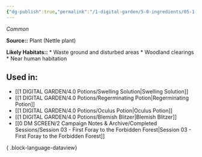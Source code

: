 ```yaml
---
{"dg-publish":true,"permalink":"/1-digital-garden/5-0-ingredients/05-1-plants/nettles-bundle-of/","tags":["ingredient","common"]}
---
```


*Common*

**Source::** Plant (Nettle plant)

**Likely Habitats::** * Waste ground and disturbed areas * Woodland clearings * Near human habitation

## Used in:

- [[1 DIGITAL GARDEN/4.0 Potions/Swelling Solution\|Swelling Solution]]
- [[1 DIGITAL GARDEN/4.0 Potions/Regerminating Potion\|Regerminating Potion]]
- [[1 DIGITAL GARDEN/4.0 Potions/Oculus Potion\|Oculus Potion]]
- [[1 DIGITAL GARDEN/4.0 Potions/Blemish Blitzer\|Blemish Blitzer]]
- [[0 DM SCREEN/2 Campaign Notes & Archive/Completed Sessions/Session 03 - First Foray to the Forbidden Forest\|Session 03 - First Foray to the Forbidden Forest]]

{ .block-language-dataview}

